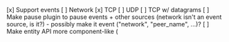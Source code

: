 [x] Support events
[ ] Network
    [x] TCP
    [ ] UDP
    [ ] TCP w/ datagrams
[ ] Make pause plugin to pause events + other sources (network isn't an event source, is it?) - possibly make it event
    ("network", "peer_name", ...)?
[ ] Make entity API more component-like (